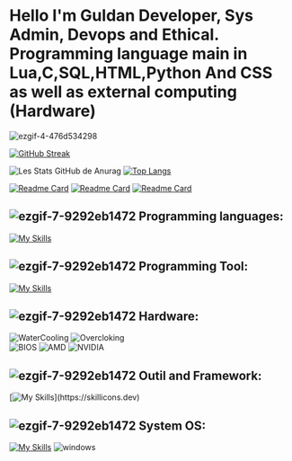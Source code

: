 

 # **Hello I'm Guldan Developer, Sys Admin, Devops and Ethical. Programming language main in Lua,C,SQL,HTML,Python And CSS as well as external computing (Hardware)** 





![ezgif-4-476d534298](https://user-images.githubusercontent.com/98873011/175830172-b4b20501-d733-4a59-80ec-19826c9240b4.gif)

[![GitHub Streak](https://github-readme-streak-stats.herokuapp.com/?user=Guldan45&theme=highcontrast)](https://git.io/streak-stats)

![Les Stats GitHub de Anurag](https://github-readme-stats.vercel.app/api?username=Guldan45&show_icons=true&theme=chartreuse-dark) [![Top Langs](https://github-readme-stats.vercel.app/api/top-langs/?username=Guldan45&layout=compact&theme=ocean_dark)](https://github.com/anuraghazra/github-readme-stats)

[![Readme Card](https://github-readme-stats.vercel.app/api/pin/?username=Guldan45&repo=recount-addonscustom-3.3.5&show_owner=true&theme=midnight-purple)](https://github.com/Guldan45/Recount-AddonsCustom-3.3.5)
[![Readme Card](https://github-readme-stats.vercel.app/api/pin/?username=Guldan45&repo=PriceItem-Addon-BC-1.4.0&show_owner=true&theme=midnight-purple)](https://github.com/Guldan45/PriceItem-Addon-BC-1.4.0) [![Readme Card](https://github-readme-stats.vercel.app/api/pin/?username=Guldan45&repo=NewUI-Vanilla-1.12&show_owner=true&theme=midnight-purple)](https://github.com/Guldan45/NewUI-Vanilla-1.12)


 


## ![ezgif-7-9292eb1472](https://user-images.githubusercontent.com/98873011/152515601-a53bb16a-3285-4a2b-a47e-64a9f978c4de.gif) **Programming languages:**

[![My Skills](https://skillicons.dev/icons?i=js,html,css,lua,c,cs,mysql,postgresql,v,net,python)](https://skillicons.dev)



## ![ezgif-7-9292eb1472](https://user-images.githubusercontent.com/98873011/152515601-a53bb16a-3285-4a2b-a47e-64a9f978c4de.gif) **Programming Tool:**

[![My Skills](https://skillicons.dev/icons?i=vscode,visualstudio,atom)](https://skillicons.dev)



## ![ezgif-7-9292eb1472](https://user-images.githubusercontent.com/98873011/152515601-a53bb16a-3285-4a2b-a47e-64a9f978c4de.gif) **Hardware:**


![WaterCooling](https://img.shields.io/badge/Water_Cooling_Custom-3499CD?style=for-the-badge&logo=rainmeter&logoColor=purple)
![Overcloking](https://img.shields.io/badge/Overclocking-FF0000?style=for-the-badge&logo=pcgamingwiki&logoColor=black)
<br>
![BIOS](https://img.shields.io/badge/Bios-2718BF?style=for-the-badge&logo=amp&logoColor=red)
![AMD](https://img.shields.io/badge/AMD-C05555?style=for-the-badge&logo=amd&logoColor=black)
![NVIDIA](https://img.shields.io/badge/NVIDIA-36BF6E?style=for-the-badge&logo=nvidia&logoColor=black)

## ![ezgif-7-9292eb1472](https://user-images.githubusercontent.com/98873011/152515601-a53bb16a-3285-4a2b-a47e-64a9f978c4de.gif) **Outil and Framework:**

[![My Skills](https://skillicons.dev/icons?i=azure,,ansible,aws,)](https://skillicons.dev)



## ![ezgif-7-9292eb1472](https://user-images.githubusercontent.com/98873011/152515601-a53bb16a-3285-4a2b-a47e-64a9f978c4de.gif) **System OS:**

[![My Skills](https://skillicons.dev/icons?i=linux,docker)](https://skillicons.dev)
  ![windows](https://user-images.githubusercontent.com/98873011/188277031-00f04308-4b06-4dba-b27e-0eaab18f6da2.png)





